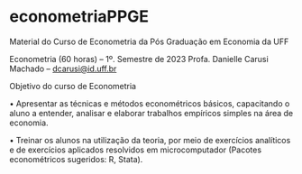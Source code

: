 # econometriaPPGE
Material do Curso de Econometria da Pós Graduação em Economia da UFF

Econometria (60 horas) – 1º. Semestre de 2023
Profa. Danielle Carusi Machado – dcarusi@id.uff.br 

Objetivo do curso de Econometria

•	Apresentar as técnicas e métodos econométricos básicos, capacitando o aluno a entender, analisar e elaborar trabalhos empíricos simples na área de economia.

•	Treinar os alunos na utilização da teoria, por meio de exercícios analíticos e de exercícios aplicados resolvidos em microcomputador (Pacotes econométricos sugeridos: R, Stata).
